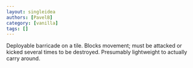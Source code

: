 ```yaml
---
layout: singleidea
authors: [PavelB]
category: [vanilla]
tags: []
---
```

Deployable barricade on a tile. Blocks movement; must be attacked or kicked several times to be destroyed. Presumably lightweight to actually carry around.
